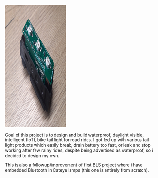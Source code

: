 <img src="https://github.com/woytekm/Aurora_module/blob/main/applications/BLS2-rear/bls2_rear_prototype_v3.jpg" width="200" height="400">

Goal of this project is to design and build waterproof, daylight visible, intelligent (IoT), bike tail light for road rides. I got fed up with various tail light 
products which easily break, drain battery too fast, or leak and stop working after few rainy rides, despite being advertised as waterproof, so i decided to 
design my own. 

This is also a followup/improvement of first BLS project where i have embedded Bluetooth in Cateye lamps (this one is entirely from scratch).

